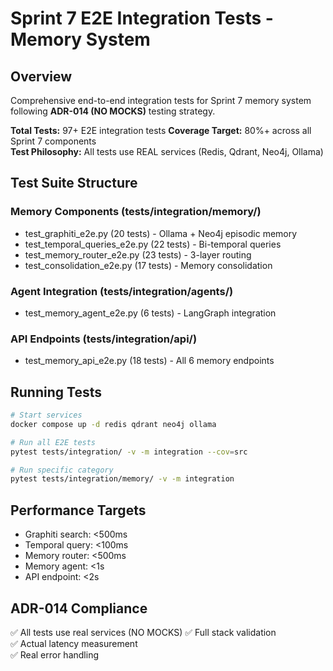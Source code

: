 # Sprint 7 E2E Integration Tests - Memory System

## Overview

Comprehensive end-to-end integration tests for Sprint 7 memory system following **ADR-014 (NO MOCKS)** testing strategy.

**Total Tests:** 97+ E2E integration tests
**Coverage Target:** 80%+ across all Sprint 7 components  
**Test Philosophy:** All tests use REAL services (Redis, Qdrant, Neo4j, Ollama)

## Test Suite Structure

### Memory Components (tests/integration/memory/)
- test_graphiti_e2e.py (20 tests) - Ollama + Neo4j episodic memory
- test_temporal_queries_e2e.py (22 tests) - Bi-temporal queries
- test_memory_router_e2e.py (23 tests) - 3-layer routing
- test_consolidation_e2e.py (17 tests) - Memory consolidation

### Agent Integration (tests/integration/agents/)
- test_memory_agent_e2e.py (6 tests) - LangGraph integration

### API Endpoints (tests/integration/api/)
- test_memory_api_e2e.py (18 tests) - All 6 memory endpoints

## Running Tests

```bash
# Start services
docker compose up -d redis qdrant neo4j ollama

# Run all E2E tests
pytest tests/integration/ -v -m integration --cov=src

# Run specific category
pytest tests/integration/memory/ -v -m integration
```

## Performance Targets

- Graphiti search: <500ms
- Temporal query: <100ms
- Memory router: <500ms
- Memory agent: <1s
- API endpoint: <2s

## ADR-014 Compliance

✅ All tests use real services (NO MOCKS)
✅ Full stack validation  
✅ Actual latency measurement  
✅ Real error handling

